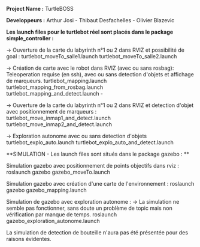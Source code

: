 **Project Name :** TurtleBOSS

**Developpeurs :** Arthur Josi - Thibaut Desfachelles - Olivier Blazevic 

**Les launch files pour le turtlebot réel sont placés dans le package simple_controller :**


-> Ouverture de la carte du labyrinth n°1 ou 2 dans RVIZ et possibilité de goal :
turtlebot_moveTo_salle1.launch
turtlebot_moveTo_salle2.launch

-> Création de carte avec le robot dans RVIZ (avec ou sans rosbag): Teleoperation requise (en ssh), avec ou sans detection d'objets et affichage de marqueurs.
turtlebot_mapping.launch 
turtlebot_mapping_from_rosbag.launch
turtlebot_mapping_and_detect.launch	
		-

-> Ouverture de la carte du labyrinth n°1 ou 2 dans RVIZ et detection d'objet avec positionnement de marqueurs :
turtlebot_move_inmap1_and_detect.launch	
turtlebot_move_inmap2_and_detect.launch	

-> Exploration autonome avec ou sans detection d'objets 
turtlebot_explo_auto.launch
turtlebot_explo_auto_and_detect.launch



**SIMULATION - Les launch files sont situés dans le package gazebo : **

Simulation gazebo avec positionnement de points objectifs dans rviz : 
roslaunch gazebo gazebo_moveTo.launch 

Simulation gazebo avec création d'une carte de l'environnement : 
roslaunch gazebo gazebo_mapping.launch

Simulation de gazebo avec exploration autonome : -> La simulation ne semble pas fonctionner, sans doute un problème de topic mais non vérification par manque de temps.
roslaunch gazebo_exploration_autonome.launch

La simulation de detection de bouteille n'aura pas été présentée pour des raisons évidentes. 



